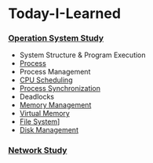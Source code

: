 # Today-I-Learned

### [Operation System Study](https://github.com/Growth-Collectors/OS-study)
- System Structure & Program Execution
- [Process](https://github.com/Growth-Collectors/OS-study/blob/2095a576f0d19a85b1968706313c5b4e0e08ffa8/Process.md)
- Process Management
- [CPU Scheduling](https://github.com/Growth-Collectors/OS-study/blob/main/CPU%20Scheduling.md)
- [Process Synchronization](https://github.com/Growth-Collectors/OS-study/blob/main/Process%20Synchronization%20(Critical%20Section).md) 
- Deadlocks
- [Memory Management](./memory-management.md)
- [Virtual Memory](./virtual-memory.md)
- [File System](./File-System.md)]
- [Disk Management](./Disk-Management.md)

### [Network Study](https://github.com/Growth-Collectors/Network-study)
